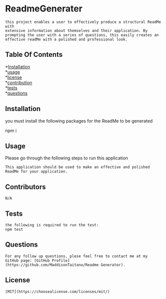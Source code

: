 # ReadmeGenerater
    this project enables a user to effectively produce a structural ReadMe with
    extensive information about themselves and their application. By prompting the user with a series of questions, this easily creates an effective readMe with a polished and professional look. 
    

## Table Of Contents
*[Installation](#installation)<br>
    *[usage](#usage)<br>
    *[license](#license)<br>
    *[contribution](#contribution)<br>
    *[tests](#tests)<br>
    *[questions](#questions)<br>


## Installation
you must install the following packages for the ReadMe to be generated

  npm i
   
    
   
 ## Usage
Please go through the following steps to run this application

    This application should be used to make an effective and polished ReadMe for your application.


## Contributors
    N/A

## Tests
    the following is required to run the test:
    npm test

 ## Questions
    For any follow up questions, plese feel free to contact me at my GitHub page: [GitHub Profile](https://github.com/MaddisonTaitano/Readme Generator).
    
 ## License
    [MIT](https://choosealicense.com/licenses/mit/)
